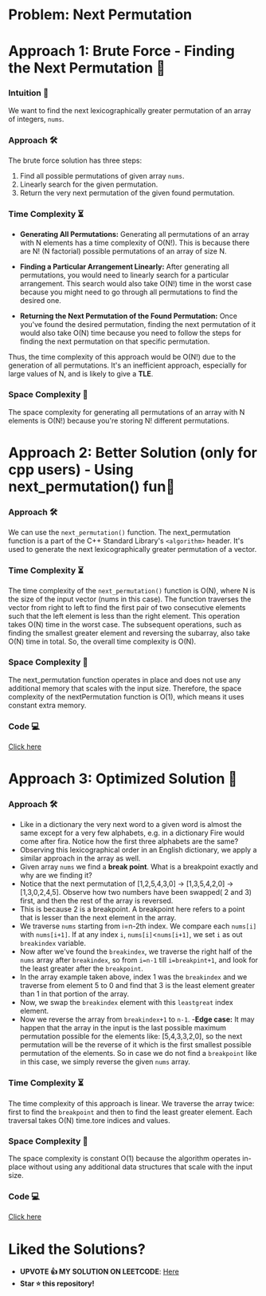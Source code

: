 # Problem: Next Permutation

# Approach 1: Brute Force - Finding the Next Permutation 🧐

### Intuition 🤔
We want to find the next lexicographically greater permutation of an array of integers, `nums`.

### Approach 🛠️
The brute force solution has three steps:
1. Find all possible permutations of given array `nums`.
2. Linearly search for the given permutation.
3. Return the very next permutation of the given found permutation.

### Time Complexity ⏳
- **Generating All Permutations:** Generating all permutations of an array with N elements has a time complexity of O(N!). This is because there are N! (N factorial) possible permutations of an array of size N.

- **Finding a Particular Arrangement Linearly:** After generating all permutations, you would need to linearly search for a particular arrangement. This search would also take O(N!) time in the worst case because you might need to go through all permutations to find the desired one.

- **Returning the Next Permutation of the Found Permutation:** Once you've found the desired permutation, finding the next permutation of it would also take O(N) time because you need to follow the steps for finding the next permutation on that specific permutation.

Thus, the time complexity of this approach would be O(N!) due to the generation of all permutations. It's an inefficient approach, especially for large values of N, and is likely to give a **TLE**.

### Space Complexity 🚀
The space complexity for generating all permutations of an array with N elements is O(N!) because you're storing N! different permutations.

# Approach 2: Better Solution (only for cpp users) - Using next_permutation() fun🧐

### Approach 🛠️
We can use the `next_permutation()` function. The next_permutation function is a part of the C++ Standard Library's `<algorithm>` header. It's used to generate the next lexicographically greater permutation of a vector.

### Time Complexity ⏳
The time complexity of the `next_permutation()` function is O(N), where N is the size of the input vector (nums in this case).
The function traverses the vector from right to left to find the first pair of two consecutive elements such that the left element is less than the right element. This operation takes O(N) time in the worst case.
The subsequent operations, such as finding the smallest greater element and reversing the subarray, also take O(N) time in total.
So, the overall time complexity is O(N).

### Space Complexity 🚀
The next_permutation function operates in place and does not use any additional memory that scales with the input size. Therefore, the space complexity of the nextPermutation function is O(1), which means it uses constant extra memory.

### Code 💻
<a href="https://github.com/ayushichoudhary-19/3MonthDSA/blob/main/Arrays/Medium/31.%20Next%20Permutation/31-Approach2.cpp"> Click here </a>

# Approach 3: Optimized Solution 🧐

### Approach 🛠️
- Like in a dictionary the very next word to a given word is almost the same except for a very few alphabets, e.g. in a dictionary Fire would come after fira. Notice how the first three alphabets are the same?
- Observing this lexicographical order in an English dictionary, we apply a similar approach in the array as well.
- Given array `nums` we find a **break point**. What is a breakpoint exactly and why are we finding it?
- Notice that the next permutation of [1,2,5,4,3,0] -> [1,3,5,4,2,0] -> [1,3,0,2,4,5]. Observe how two numbers have been swapped( 2 and 3) first, and then the rest of the array is reversed.
- This is because 2 is a breakpoint. A breakpoint here refers to a point that is lesser than the next element in the array.
- We traverse `nums` starting from i=n-2th index. We compare each `nums[i]` with `nums[i+1]`. If at any index `i`, `nums[i]`<`nums[i+1]`, we set `i` as out `breakindex` variable.
- Now after we've found the `breakindex`, we traverse the right half of the `nums` array after `breakindex`, so from `i=n-1` till `i=breakpint+1`, and look for the least greater after the `breakpoint`.
- In the array example taken above, index 1 was the `breakindex` and we traverse from element 5 to 0 and find that 3 is the least element greater than 1 in that portion of the array.
- Now, we swap the `breakindex` element with this `leastgreat` index element.
- Now we reverse the array from `breakindex+1` to `n-1`.
-**Edge case:** It may happen that the array in the input is the last possible maximum permutation possible for the elements like: [5,4,3,3,2,0], so the next permutation will be the reverse of it which is the first smallest possible permutation of the elements. So in case we do not find a `breakpoint` like in this case, we simply reverse the given `nums` array.

### Time Complexity ⏳
The time complexity of this approach is linear. We traverse the array twice: first to find the `breakpoint` and then to find the least greater element. Each traversal takes O(N) time.tore indices and values.

### Space Complexity 🚀
The space complexity is constant O(1) because the algorithm operates in-place without using any additional data structures that scale with the input size. 

### Code 💻
<a href="https://github.com/ayushichoudhary-19/3MonthDSA/blob/main/Arrays/Medium/31.%20Next%20Permutation/31-Approach3.cpp"> Click here </a>



# Liked the Solutions?
- **UPVOTE 👍 MY SOLUTION ON LEETCODE**: <a href="https://leetcode.com/problems/next-permutation/solutions/4079304/3-approaches-well-explained-bruteforce-better-optimized/" > Here </a>
- **Star ⭐️ this repository!**

